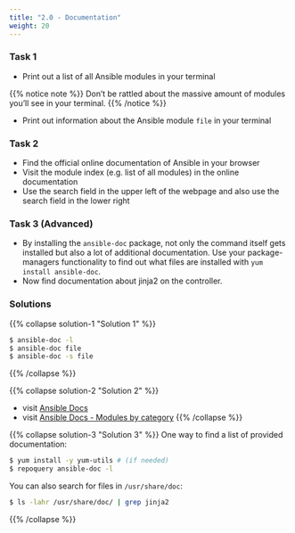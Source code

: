 ```yaml
---
title: "2.0 - Documentation"
weight: 20
---
```


### Task 1

- Print out a list of all Ansible modules in your terminal

{{% notice note %}} 
 Don’t be rattled about the massive amount of modules you’ll see in your terminal.
{{% /notice %}}

- Print out information about the Ansible module `file` in your terminal

### Task 2

- Find the official online documentation of Ansible in your browser
- Visit the module index (e.g. list of all modules) in the online documentation
- Use the search field in the upper left of the webpage and also use the search field in the lower right

### Task 3 (Advanced)

- By installing the `ansible-doc` package, not only the command itself gets installed but also a lot of additional documentation. Use your package-managers functionality to find out what files are installed with `yum install ansible-doc`.
- Now find documentation about jinja2 on the controller.

### Solutions

{{% collapse solution-1 "Solution 1" %}}
```bash
$ ansible-doc -l
$ ansible-doc file
$ ansible-doc -s file
```
{{% /collapse %}}

{{% collapse solution-2 "Solution 2" %}}
- visit [Ansible Docs](https://docs.ansible.com/)
- visit [Ansible Docs - Modules by category](https://docs.ansible.com/ansible/latest/modules/modules_by_category.html)
{{% /collapse %}}

{{% collapse solution-3 "Solution 3" %}}
One way to find a list of provided documentation:
```bash
$ yum install -y yum-utils # (if needed)
$ repoquery ansible-doc -l
``` 

You can also search for files in `/usr/share/doc`:
```bash
$ ls -lahr /usr/share/doc/ | grep jinja2
```
{{% /collapse %}}